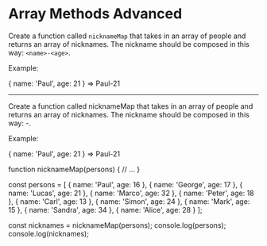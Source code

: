 # Array Methods Advanced

Create a function called `nicknameMap` that takes in an array of people and returns an array of nicknames. The nickname should be composed in this way: `<name>-<age>`.

Example:


{ name: 'Paul', age: 21 } => Paul-21




-----------------------------------------------------------------------------------------------------------------------------------------------------------



Create a function called nicknameMap that takes in an array of people and returns an array of nicknames. The nickname should be composed in this way: <name>-<age>.

Example:

{ name: 'Paul', age: 21 } => Paul-21

function nicknameMap(persons) {
  // ...
}

const persons = [
  { name: 'Paul', age: 16 },
  { name: 'George', age: 17 },
  { name: 'Lucas', age: 21 },
  { name: 'Marco', age: 32 },
  { name: 'Peter', age: 18 },
  { name: 'Carl', age: 13 },
  { name: 'Simon', age: 24 },
  { name: 'Mark', age: 15 },
  { name: 'Sandra', age: 34 },
  { name: 'Alice', age: 28 }
];

const nicknames = nicknameMap(persons);
console.log(persons);
console.log(nicknames);